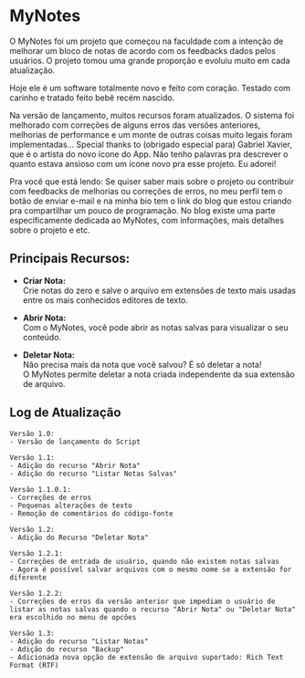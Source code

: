 # MyNotes

O MyNotes foi um projeto que começou na faculdade com a intenção de melhorar um bloco de notas de acordo com os feedbacks dados pelos usuários. O projeto tomou uma grande proporção e evoluiu muito em cada atualização.

Hoje ele é um software totalmente novo e feito com coração. Testado com carinho e tratado feito bebê recém nascido.

Na versão de lançamento, muitos recursos foram atualizados. O sistema foi melhorado com correções de alguns erros das versões anteriores, melhorias de performance e um monte de outras coisas muito legais foram implementadas...
Special thanks to (obrigado especial para) Gabriel Xavier, que é o artista do novo ícone do App. Não tenho palavras pra descrever o quanto estava ansioso com um ícone novo pra esse projeto. Eu adorei!

Pra você que está lendo: Se quiser saber mais sobre o projeto ou contribuir com feedbacks de melhorias ou correções de erros, no meu perfil tem o botão de enviar e-mail e na minha bio tem o link do blog que estou criando pra compartilhar um pouco de programação. No blog existe uma parte especificamente dedicada ao MyNotes, com informações, mais detalhes sobre o projeto e etc.

## Principais Recursos:

* **Criar Nota:**
<br> Crie notas do zero e salve o arquivo em extensões de texto mais usadas entre os mais conhecidos editores de texto.

* **Abrir Nota:**
<br> Com o MyNotes, você pode abrir as notas salvas para visualizar o seu conteúdo.

* **Deletar Nota:**
<br> Não precisa mais da nota que você salvou? É só deletar a nota!
<br> O MyNotes permite deletar a nota criada independente da sua extensão de arquivo.

## Log de Atualização

```
Versão 1.0:
- Versão de lançamento do Script
```

```
Versão 1.1:
- Adição do recurso "Abrir Nota"
- Adição do recurso "Listar Notas Salvas"
```

```
Versão 1.1.0.1:
- Correções de erros
- Pequenas alterações de texto
- Remoção de comentários do código-fonte
```

```
Versão 1.2:
- Adição do Recurso "Deletar Nota"
```

```
Versão 1.2.1:
- Correções de entrada de usuário, quando não existem notas salvas
- Agora é possível salvar arquivos com o mesmo nome se a extensão for diferente
```

```
Versão 1.2.2:
- Correções de erros da versão anterior que impediam o usuário de listar as notas salvas quando o recurso "Abrir Nota" ou "Deletar Nota" era escolhido no menu de opcões
```

```
Versão 1.3:
- Adição do recurso "Listar Notas"
- Adição do recurso "Backup"
- Adicionada nova opção de extensão de arquivo suportado: Rich Text Format (RTF)
```